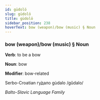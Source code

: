 ```yaml
---
id: güdolö
slug: güdolö
title: güdolö
sidebar_position: 238
hoverText: bow (weapon)/bow (music) § Noun
---
```


### bow (weapon)/bow (music) § Noun

**Verb**: to be a bow

**Noun**: bow

**Modifier**: bow-related

Serbo-Croatian гу̀дало gùdalo /ɡǔdalo/

*Balto-Slavic Language Family*